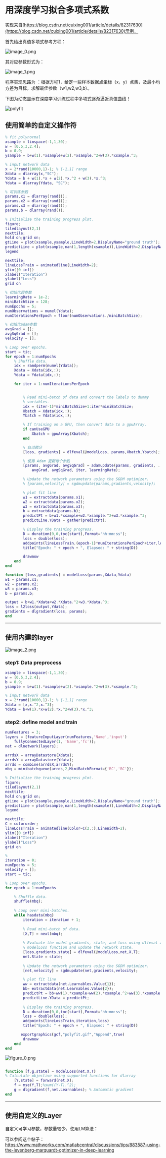 # 用深度学习拟合多项式系数

实现来自[https://blog.csdn.net/cuixing001/article/details/82317630](https://blog.csdn.net/cuixing001/article/details/82317630)示例。

首先给出真值多项式参考方程：

![image_0.png](deepPolyFit_images/image_0.png)

其对应参数形式为：

![image_1.png](deepPolyFit_images/image_1.png)

程序实现思路为 ：根据方程1，给定一些样本数据点坐标（x，y）点集，及最小均方差为目标，求解最佳参数（w1,w2,w3,b）。

下图为动态显示在深度学习训练过程中多项式逐渐逼近真值曲线！

![polyfit](https://github.com/user-attachments/assets/89fdcee7-5d32-4a7f-95b3-188b25874013)

## 使用简单的自定义操作符

```matlab
% fit polynormal
xsample = linspace(-1,1,30);
w = [0.5,3,2.4];
b = 0.9;
ysample = b+w(1).*xsample+w(2).*xsample.^2+w(3).*xsample.^3;

% input network data
x = 2*rand(10000,1)-1; % [-1,1] range
Xdata = dlarray(x,"SC");
Ydata = b + w(1).*x + w(2).*x.^2 + w(3).*x.^3;
Ydata = dlarray(Ydata, "SC");

% 可训练参数
params.x1 = dlarray(rand());
params.x2 = dlarray(rand());
params.x3 = dlarray(rand());
params.b = dlarray(rand());

% Initialize the training progress plot.
figure;
tiledlayout(2,1)
nexttile;
hold on;grid on;
gtLine = plot(xsample,ysample,LineWidth=2,DisplayName="ground truth");
predictLine = plot(xsample,nan(1,length(xsample)),LineWidth=2,DisplayName="predict");
legend

nexttile;
lineLossTrain = animatedline(LineWidth=2);
ylim([0 inf])
xlabel("Iteration")
ylabel("Loss")
grid on

% 初始化超参数
learningRate = 1e-2;
miniBatchSize = 128;
numEpochs = 5;
numObservations = numel(Ydata);
numIterationsPerEpoch = floor(numObservations./miniBatchSize);

% 初始化adam参数
avgGrad = [];
avgSqGrad = [];
velocity = [];

% Loop over epochs.
start = tic;
for epoch = 1:numEpochs
    % Shuffle data.
    idx = randperm(numel(Ydata));
    Xdata = Xdata(idx,:);
    Ydata = Ydata(idx,:);

    for iter = 1:numIterationsPerEpoch


        % Read mini-batch of data and convert the labels to dummy
        % variables.
        idx = (iter-1)*miniBatchSize+1:iter*miniBatchSize;
        Xbatch = Xdata(idx,:);
        Ybatch = Ydata(idx,:);

        % If training on a GPU, then convert data to a gpuArray.
        if canUseGPU
            Xbatch = gpuArray(Xbatch);
        end

        % 自动微分
        [loss, gradients] = dlfeval(@modelLoss, params,Xbatch,Ybatch);

        % 使用 Adam 更新每个参数
        [params, avgGrad, avgSqGrad] = adamupdate(params, gradients, ...
            avgGrad, avgSqGrad, iter, learningRate);

        % Update the network parameters using the SGDM optimizer.
        % [params,velocity] = sgdmupdate(params,gradients,velocity);

        % plot fit line
        w1 = extractdata(params.x1);
        w2 = extractdata(params.x2);
        w3 = extractdata(params.x3);
        b = extractdata(params.b);
        predictPt = b+w1.*xsample+w2.*xsample.^2+w3.*xsample.^3;
        predictLine.YData = gather(predictPt);

        % Display the training progress.
        D = duration(0,0,toc(start),Format="hh:mm:ss");
        loss = double(loss);
        addpoints(lineLossTrain,(epoch-1)*numIterationsPerEpoch+iter,loss)
        title("Epoch: " + epoch + ", Elapsed: " + string(D))

        drawnow
    end
end

function [loss,gradients] = modelLoss(params,Xdata,Ydata)
w1 = params.x1;
w2 = params.x2;
w3 = params.x3;
b = params.b;

output = b+w1.*Xdata+w2.*Xdata.^2+w3.*Xdata.^3;
loss = l2loss(output,Ydata);
gradients = dlgradient(loss, params);
end
```

----

## 使用内建的layer

![image_2.png](deepPolyFit_images/image_2.png)

### step1:  Data preprocess

```matlab
xsample = linspace(-1,1,30);
w = [0.5,3,2.4];
b = 0.9;
ysample = b+w(1).*xsample+w(2).*xsample.^2+w(3).*xsample.^3;

% input network data
x = 2*rand(10000,1)-1; % [-1,1] range
Xdata = [x,x.^2,x.^3];
Ydata = b+w(1).*x+w(2).*x.^2+w(3).*x.^3;
```

### step2: define model and train

```matlab
numFeatures = 3;
layers = [featureInputLayer(numFeatures,'Name','input')
    fullyConnectedLayer(1, 'Name','fc')];
net = dlnetwork(layers);

arrdsX = arrayDatastore(Xdata);
arrdsY = arrayDatastore(Ydata);
arrds = combine(arrdsX,arrdsY);
mbq = minibatchqueue(arrds,2,MiniBatchFormat={'BC','BC'});

% Initialize the training progress plot.
figure;
tiledlayout(2,1)
nexttile;
hold on;grid on;
gtLine = plot(xsample,ysample,LineWidth=2,DisplayName="ground truth");
predictLine = plot(xsample,nan(1,length(xsample)),LineWidth=2,DisplayName="predict");
legend

nexttile;
C = colororder;
lineLossTrain = animatedline(Color=C(2,:),LineWidth=2);
ylim([0 inf])
xlabel("Iteration")
ylabel("Loss")
grid on

%
iteration = 0;
numEpochs = 5;
velocity = [];
start = tic;

% Loop over epochs.
for epoch = 1:numEpochs

    % Shuffle data.
    shuffle(mbq);
    
    % Loop over mini-batches.
    while hasdata(mbq)
        iteration = iteration + 1;
        
        % Read mini-batch of data.
        [X,T] = next(mbq);
        
        % Evaluate the model gradients, state, and loss using dlfeval and the
        % modelLoss function and update the network state.
        [loss,gradients,state] = dlfeval(@modelLoss,net,X,T);
        net.State = state;
        
        % Update the network parameters using the SGDM optimizer.
        [net,velocity] = sgdmupdate(net,gradients,velocity);

        % plot fit line
        ww = extractdata(net.Learnables.Value{1});
        bb= extractdata(net.Learnables.Value{2});
        predictPt = bb+ww(1).*xsample+ww(2).*xsample.^2+ww(3).*xsample.^3;
        predictLine.YData = predictPt;
        
        % Display the training progress.
        D = duration(0,0,toc(start),Format="hh:mm:ss");
        loss = double(loss);
        addpoints(lineLossTrain,iteration,loss)
        title("Epoch: " + epoch + ", Elapsed: " + string(D))

       exportgraphics(gcf,"polyfit.gif","Append",true)
        drawnow
    end
end
```

![figure_0.png](deepPolyFit_images/figure_0.png)

```matlab:Code

```

```matlab
function [f,g,state] = modelLoss(net,X,T)
% Calculate objective using supported functions for dlarray
    [Y,state] = forward(net,X);
    f = mse(Y,T);%sum((Y-T).^2);
    g = dlgradient(f,net.Learnables); % Automatic gradient
end
```
------

## 使用自定义的Layer

自定义可学习参数，参数量较少，使用LM算法：

可以参阅这个帖子： https://www.mathworks.com/matlabcentral/discussions/tips/883587-using-the-levenberg-marquardt-optimizer-in-deep-learning




